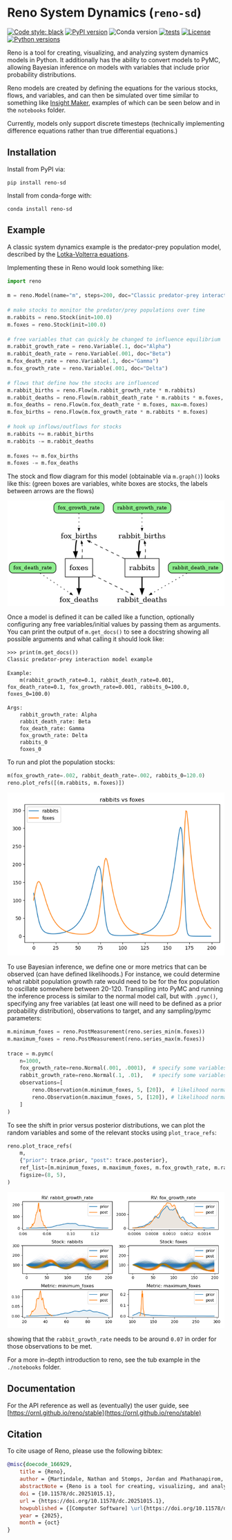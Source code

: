 # Reno System Dynamics (`reno-sd`)

[![Code style: black](https://img.shields.io/badge/code%20style-black-000000.svg)](https://github.com/psf/black)
[![PyPI version](https://badge.fury.io/py/reno-sd.svg)](https://badge.fury.io/py/reno-sd)
![Conda version](https://img.shields.io/conda/vn/conda-forge/reno-sd)
[![tests](https://github.com/ORNL/reno/actions/workflows/tests.yml/badge.svg?branch=main)](https://github.com/ORNL/reno/actions/workflows/tests.yml)
[![License](https://img.shields.io/pypi/l/reno-sd)](https://github.com/ORNL/reno/blob/main/LICENSE)
[![Python versions](https://img.shields.io/pypi/pyversions/reno-sd.svg)](https://github.com/ORNL/reno)


Reno is a tool for creating, visualizing, and analyzing system dynamics
models in Python. It additionally has the ability to convert models to PyMC,
allowing Bayesian inference on models with variables that include prior probability
distributions.

Reno models are created by defining the equations for the various stocks, flows,
and variables, and can then be simulated over time similar to something like
[Insight Maker](https://insightmaker.com/), examples of which can be seen below
and in the `notebooks` folder.

Currently, models only support discrete timesteps (technically implementing
difference equations rather than true differential equations.)


## Installation

Install from PyPI via:
```
pip install reno-sd
```

Install from conda-forge with:
```
conda install reno-sd
```


## Example

A classic system dynamics example is the predator-prey population model,
described by the [Lotka-Volterra equations](https://en.wikipedia.org/wiki/Lotka%E2%80%93Volterra_equations).

Implementing these in Reno would look something like:

```python
import reno

m = reno.Model(name="m", steps=200, doc="Classic predator-prey interaction model example")

# make stocks to monitor the predator/prey populations over time
m.rabbits = reno.Stock(init=100.0)
m.foxes = reno.Stock(init=100.0)

# free variables that can quickly be changed to influence equilibrium
m.rabbit_growth_rate = reno.Variable(.1, doc="Alpha")
m.rabbit_death_rate = reno.Variable(.001, doc="Beta")
m.fox_death_rate = reno.Variable(.1, doc="Gamma")
m.fox_growth_rate = reno.Variable(.001, doc="Delta")

# flows that define how the stocks are influenced
m.rabbit_births = reno.Flow(m.rabbit_growth_rate * m.rabbits)
m.rabbit_deaths = reno.Flow(m.rabbit_death_rate * m.rabbits * m.foxes, max=m.rabbits)
m.fox_deaths = reno.Flow(m.fox_death_rate * m.foxes, max=m.foxes)
m.fox_births = reno.Flow(m.fox_growth_rate * m.rabbits * m.foxes)

# hook up inflows/outflows for stocks
m.rabbits += m.rabbit_births
m.rabbits -= m.rabbit_deaths

m.foxes += m.fox_births
m.foxes -= m.fox_deaths
```

The stock and flow diagram for this model (obtainable via `m.graph()`) looks
like this: (green boxes are variables, white boxes are stocks, the labels between
arrows are the flows)

![stock_and_flow_diagram](https://github.com/ORNL/reno/blob/main/images/predator_prey_model.png?raw=true)

Once a model is defined it can be called like a function, optionally configuring
any free variables/initial values by passing them as arguments. You can print the
output of `m.get_docs()` to see a docstring showing all possible arguments and
what calling it should look like:

```
>>> print(m.get_docs())
Classic predator-prey interaction model example

Example:
	m(rabbit_growth_rate=0.1, rabbit_death_rate=0.001, fox_death_rate=0.1, fox_growth_rate=0.001, rabbits_0=100.0, foxes_0=100.0)

Args:
	rabbit_growth_rate: Alpha
	rabbit_death_rate: Beta
	fox_death_rate: Gamma
	fox_growth_rate: Delta
	rabbits_0
	foxes_0
```

To run and plot the population stocks:

```python
m(fox_growth_rate=.002, rabbit_death_rate=.002, rabbits_0=120.0)
reno.plot_refs([(m.rabbits, m.foxes)])
```

![basic_run](https://github.com/ORNL/reno/blob/main/images/predator_prey_basic_run.png?raw=true)

To use Bayesian inference, we define one or more metrics that can be observed (can
have defined likelihoods.) For instance, we could determine what rabbit population
growth rate would need to be for the fox population to oscillate somewhere between
20-120. Transpiling into PyMC and running the inference process is similar to the
normal model call, but with ``.pymc()``, specifying any free variables (at least
one will need to be defined as a prior probability distribution), observations
to target, and any sampling/pymc parameters:

```python
m.minimum_foxes = reno.PostMeasurement(reno.series_min(m.foxes))
m.maximum_foxes = reno.PostMeasurement(reno.series_max(m.foxes))

trace = m.pymc(
    n=1000,
    fox_growth_rate=reno.Normal(.001, .0001),  # specify some variables as distributions to sample from
    rabbit_growth_rate=reno.Normal(.1, .01),   # specify some variables as distributions to sample from
    observations=[
        reno.Observation(m.minimum_foxes, 5, [20]),  # likelihood normally distributed around 20 with SD of 5
        reno.Observation(m.maximum_foxes, 5, [120]), # likelihood normally distributed around 120 with SD of 5
    ]
)
```

To see the shift in prior versus posterior distributions, we can plot the random
variables and some of the relevant stocks using ``plot_trace_refs``:

```python
reno.plot_trace_refs(
    m,
    {"prior": trace.prior, "post": trace.posterior},
    ref_list=[m.minimum_foxes, m.maximum_foxes, m.fox_growth_rate, m.rabbit_growth_rate, m.foxes, m.rabbits],
    figsize=(8, 5),
)
```

![bayes_run](https://github.com/ORNL/reno/blob/main/images/predator_prey_bayes.png?raw=true)

showing that the `rabbit_growth_rate` needs to be around `0.07` in order for
those observations to be met.

For a more in-depth introduction to reno, see the tub example in the `./notebooks` folder.


## Documentation

For the API reference as well as (eventually) the user guide, see
[https://ornl.github.io/reno/stable](https://ornl.github.io/reno/stable)


## Citation

To cite usage of Reno, please use the following bibtex:


```bibtex
@misc{doecode_166929,
    title = {Reno},
    author = {Martindale, Nathan and Stomps, Jordan and Phathanapirom, Urairisa B.},
    abstractNote = {Reno is a tool for creating, visualizing, and analyzing system dynamics models in Python. It additionally has the ability to convert models to PyMC, allowing Bayesian inference on models with variables that include prior probability distributions.},
    doi = {10.11578/dc.20251015.1},
    url = {https://doi.org/10.11578/dc.20251015.1},
    howpublished = {[Computer Software] \url{https://doi.org/10.11578/dc.20251015.1}},
    year = {2025},
    month = {oct}
}
```
